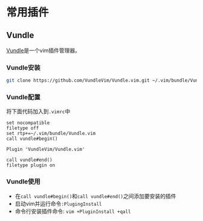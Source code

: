 # 常用插件

## Vundle

[Vundle](https://github.com/VundleVim/Vundle.vim)是一个vim插件管理器。

### Vundle安装

```bash
git clone https://github.com/VundleVim/Vundle.vim.git ~/.vim/bundle/Vundle.vim
```

### Vundle配置

将下面代码加入到`.vimrc`中

```vim
set nocompatible
filetype off
set rtp+=~/.vim/bundle/Vundle.vim
call vundle#begin()

Plugin 'VundleVim/Vundle.vim'

call vundle#end()
filetype plugin on
```

### Vundle使用

 * 在`call vundle#begin()`和`call vundle#end()`之间添加要安装的插件
 * 启动vim并运行命令`:PlugingInstall`
 * 命令行安装插件命令: `vim +PluginInstall +qall`
